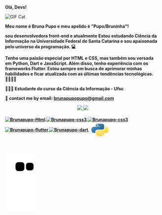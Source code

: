 <p><strong>Olá, Devs!</strong></p>

<img class="gif"  src="[images/cat.gif](https://giphy.com/gifs/JIX9t2j0ZTN9S/fullscreen)" alt="GIF Cat">

<p><strong>Meu nome é Bruna Pupo e meu apelido é "Pupo/Bruninha"!</strong></p>

<p><strong>sou desenvolvedora front-end e atualmente Estou estudando Ciência da Informação na Universidade Federal de Santa Catarina e sou apaixonada pelo universo da programação. 💻

Tenho uma paixão especial por HTML e CSS, mas também sou versada em Python, Dart e JavaScript. Além disso, tenho experiência com os frameworks Flutter. Estou sempre em busca de aprimorar minhas habilidades e ficar atualizada com as últimas tendências tecnológicas. 👩🏾‍💻🚀

👩🏽‍🎓 Estudante do curso da Ciência da Informação - Ufsc


📧 contact me by email: brunapupopupo@gmail.com

<div align="center">
  <a href="https://github.com/Brunapupo">
  <img height="180em" src="https://github-readme-stats.vercel.app/api?username=Brunapupo&show_icons=true&theme=tokyonight&include_all_commits=true&count_private=true"/>
  <img height="180em" src="https://github-readme-stats.vercel.app/api/top-langs/?username=Brunapupo&layout=compact&langs_count=7&theme=tokyonight"/>
</div>
<div style="display: inline_block"><br>

<img align="center" alt="Brunapupo-Html" height="50" width="70" src="https://cdn.jsdelivr.net/gh/devicons/devicon/icons/html5/html5-original.svg">
<img align="center" alt="Brunapupo-css3" height="50" width="70" src="https://cdn.jsdelivr.net/gh/devicons/devicon/icons/css3/css3-original.svg">
<img align="center" alt="Brunapupo-css3" height="50" width="70" src="https://cdn.jsdelivr.net/gh/devicons/devicon/icons/javascript/javascript-original.svg">
<!-- <img align="center" alt="Brunapupo-react" height="50" width="70" src="https://cdn.jsdelivr.net/gh/devicons/devicon/icons/react/react-original.svg"> -->
<img align="center" alt="Brunapupo-flutter" height="50" width="70" src="https://cdn.jsdelivr.net/gh/devicons/devicon/icons/flutter/flutter-original.svg">
<img align="center" alt="Brunapupo-dart" height="50" width="70" src="https://cdn.jsdelivr.net/gh/devicons/devicon/icons/dart/dart-original.svg"> 
<img align="center" alt="Brunapupo-Python" height="50" width="70" src="https://raw.githubusercontent.com/devicons/devicon/master/icons/python/python-original.svg">
	
                  
</div>
	
<br>
	

	
##
	
<div> 
<!--   <a href="https://www.linkedin.com/in/rafaella-ballerini-45875016a" target="_blank"><img src="https://www.linkedin.com/in/bruna-dias-pupo-0ab221199/target="target="_blank"></a>  -->
 
  ![Snake animation](https://github.com/rafaballerini/rafaballerini/blob/output/github-contribution-grid-snake.svg)
 
</div>
	
	
